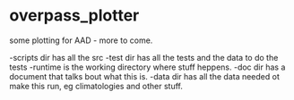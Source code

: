 # overpass_plotter
some plotting for AAD - more to come.


-scripts dir has all the src
-test dir has all the tests and the data to do the tests
-runtime is the working directory where stuff heppens.
-doc dir has a document that talks bout what this is.
-data dir has all the data needed ot make this run, eg climatologies and other stuff.



